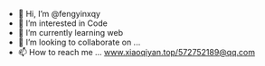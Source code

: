 - 👋 Hi, I’m @fengyinxqy
- 👀 I’m interested in Code
- 🌱 I’m currently learning web
- 💞️ I’m looking to collaborate on ...
- 📫 How to reach me ... www.xiaoqiyan.top/572752189@qq.com

<!---
fengyinxqy/fengyinxqy is a ✨ special ✨ repository because its `README.md` (this file) appears on your GitHub profile.
You can click the Preview link to take a look at your changes.
--->
